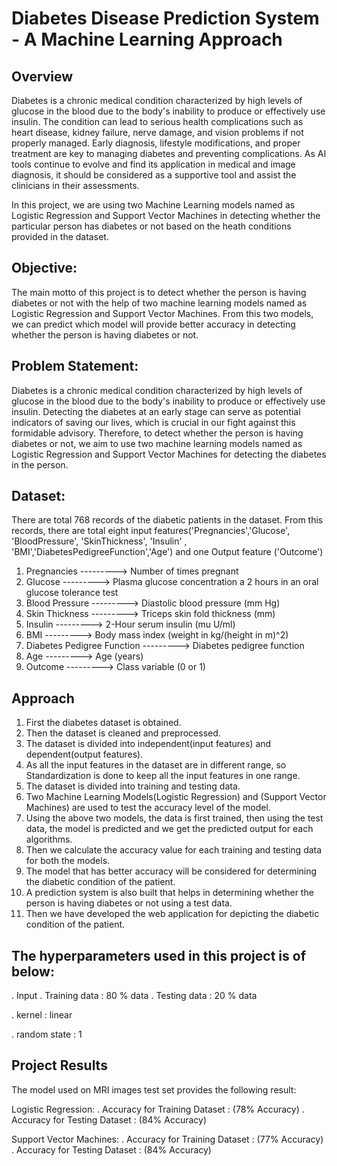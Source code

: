 # Diabetes Disease Prediction System - A Machine Learning Approach

## Overview
Diabetes is a chronic medical condition characterized by high levels of glucose in the blood due to the body's inability to produce or effectively use insulin. The condition can lead to serious health complications such as heart disease, kidney failure, nerve damage, and vision problems if not properly managed. Early diagnosis, lifestyle modifications, and proper treatment are key to managing diabetes and preventing complications. As AI tools continue to evolve  and find its application in medical and image diagnosis, it should be considered as a supportive tool and assist the clinicians in their assessments.


In this project,  we are using two Machine Learning models named as Logistic Regression and Support Vector Machines in detecting whether the particular person has diabetes or not based on the heath conditions provided in the dataset.

## Objective:
The main motto of this project is to  detect whether the person is having diabetes or not with the help of two machine learning models named as Logistic Regression and Support Vector Machines. From this two models, we can predict which model will provide better accuracy in detecting whether the person is having diabetes or not.

## Problem Statement:
Diabetes is a chronic medical condition characterized by high levels of glucose in the blood due to the body's inability to produce or effectively use insulin. Detecting the diabetes at an early stage can serve as potential indicators of saving our lives, which is crucial in our fight against this formidable advisory. Therefore, to detect whether the person is having diabetes or not, we aim to use two machine learning models  named as Logistic Regression and Support Vector Machines for detecting the diabetes in the person.

## Dataset:

There are total 768 records of the diabetic patients in the dataset. From this records, there are total eight input features('Pregnancies','Glucose', 'BloodPressure', 'SkinThickness', 'Insulin' , 'BMI','DiabetesPedigreeFunction','Age') and one Output feature ('Outcome')

1.    Pregnancies                    --------->   Number of times pregnant
2.    Glucose                        --------->   Plasma glucose concentration a 2 hours in an oral glucose tolerance test 
3.    Blood Pressure                 --------->   Diastolic blood pressure (mm Hg)
4.    Skin Thickness                 --------->   Triceps skin fold thickness (mm)
5.    Insulin                        --------->   2-Hour serum insulin (mu U/ml)
6.    BMI                            --------->   Body mass index (weight in kg/(height in m)^2)
7.    Diabetes Pedigree Function     --------->   Diabetes pedigree function
8.    Age                            --------->   Age (years)
9.    Outcome                        --------->   Class variable (0 or 1)

## Approach

1.  First the diabetes dataset is obtained.
2.  Then the dataset is cleaned and preprocessed.
3.  The dataset is divided into independent(input features) and dependent(output features).
4.  As all the input features in the dataset are in different range, so Standardization is done to keep all the input features in one range.
5.  The dataset is divided into training and testing data.
6.  Two Machine Learning Models(Logistic Regression) and (Support Vector Machines) are used to test the accuracy level of the model.
7.  Using the above two models, the data is first trained, then using the test data, the model is predicted and we get the predicted output for each algorithms.
8.  Then we calculate the accuracy value for each training and testing data for both the models.
9.  The model that has better accuracy will be considered for determining the  diabetic condition of the patient.
10. A prediction system is also built that helps in determining whether the person is having diabetes or not using a test data.
11. Then we have developed the web application for depicting the diabetic condition of the patient.


## The hyperparameters used in this project is of below:
. Input
  . Training data : 80 % data
  . Testing  data : 20 % data

. kernel : linear

. random state : 1

## Project Results
The model used on MRI images test set provides the following result:

Logistic Regression: 
  .    Accuracy for Training Dataset : (78% Accuracy)
  .    Accuracy for Testing Dataset  : (84% Accuracy)


Support Vector Machines: 
  .    Accuracy for Training Dataset : (77% Accuracy)
  .    Accuracy for Testing Dataset  : (84% Accuracy)

